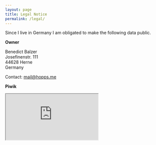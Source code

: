 ```yaml
---
layout: page
title: Legal Notice
permalink: /legal/
---
```


Since I live in Germany I am obligated to make the following data public.

**Owner**

Benedict Balzer<br>
Josefinenstr. 111<br>
44628 Herne<br>
Germany<br>

Contact: mail@hopps.me

**Piwik**

<iframe class="piwik" src="https://pwk.hopps.me/index.php?module=CoreAdminHome&action=optOut&language=de"></iframe>
